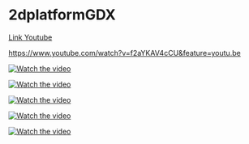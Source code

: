 # 2dplatformGDX


<a target="_blank" rel="noopener noreferrer" href="https://www.youtube.com/watch?v=f2aYKAV4cCU&feature=youtu.be">Link Youtube</a>


https://www.youtube.com/watch?v=f2aYKAV4cCU&feature=youtu.be

[![Watch the video](https://firebasestorage.googleapis.com/v0/b/sklep-803fd.appspot.com/o/Koza%20z%20woza%20screenshots%2Fkoza%20z%20woza%20screen5.png?alt=media&token=fa3672f1-d6d2-4d91-bd6c-3d4de027ce1a)](https://www.youtube.com/watch?v=f2aYKAV4cCU&feature=youtu.be)


[![Watch the video](https://firebasestorage.googleapis.com/v0/b/sklep-803fd.appspot.com/o/Koza%20z%20woza%20screenshots%2Fkoza%20z%20woza%20screen4.png?alt=media&token=8dcf6bfa-e300-4bbb-992e-67f3d301ee51)](https://www.youtube.com/watch?v=f2aYKAV4cCU&feature=youtu.be)


[![Watch the video](https://firebasestorage.googleapis.com/v0/b/sklep-803fd.appspot.com/o/Koza%20z%20woza%20screenshots%2Fkoza%20z%20woza%20screen3.png?alt=media&token=3701e3e0-8db8-47d0-803e-825582553005)](https://www.youtube.com/watch?v=f2aYKAV4cCU&feature=youtu.be)

[![Watch the video](https://firebasestorage.googleapis.com/v0/b/sklep-803fd.appspot.com/o/Koza%20z%20woza%20screenshots%2Fkoza%20z%20woza%20screen2.png?alt=media&token=32cce405-9697-4266-ad3a-5f8596a3cc3c)](https://www.youtube.com/watch?v=f2aYKAV4cCU&feature=youtu.be)

[![Watch the video](https://firebasestorage.googleapis.com/v0/b/sklep-803fd.appspot.com/o/Koza%20z%20woza%20screenshots%2Fkoza%20z%20woza%20screen.png?alt=media&token=d6eacb28-bf2e-4ac4-9b27-b03addd06da9)](https://www.youtube.com/watch?v=f2aYKAV4cCU&feature=youtu.be)
